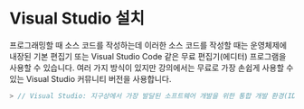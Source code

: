 # Visual Studio 설치 

프로그래밍할 때 소스 코드를 작성하는데 이러한 소스 코드를 작성할 때는 운영체제에 내장된 기본 편집기 또는 Visual Studio Code 같은 무료 편집기(에디터) 프로그램을 사용할 수 있습니다. 
여러 가지 방식이 있지만 강의에서는 무료로 가장 손쉽게 사용할 수 있는 Visual Studio 커뮤니티 버전을 사용합니다. 

```C#
> // Visual Studio: 지구상에서 가장 발달된 소프트웨어 개발을 위한 통합 개발 환경(IDE)
```
